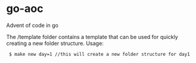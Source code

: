 # go-aoc
Advent of code in go

The /template folder contains a template that can be used for quickly creating a new folder structure. 
Usage:
```
 $ make new day=1 //this will create a new folder structure for day1
```
